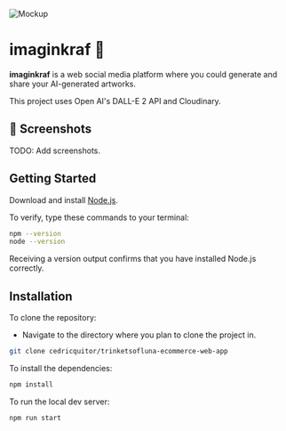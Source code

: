 ![Mockup](https://i.imgur.com/qs3oSCm.jpg)

# imaginkraf 🤖

**imaginkraf** is a web social media platform where you could generate and share your AI-generated artworks.

This project uses Open AI's DALL-E 2 API and Cloudinary.

## 📸 Screenshots

TODO: Add screenshots.

## Getting Started
Download and install 	[Node.js](https://nodejs.org/en/).

To verify, type these commands to your terminal:

```bash
npm --version
node --version
```

Receiving a version output confirms that you have installed Node.js correctly.

## Installation
To clone the repository: 
- Navigate to the directory where you plan to clone the project in.
```bash
git clone cedricquitor/trinketsofluna-ecommerce-web-app
```

To install the dependencies:
```bash
npm install
```

To run the local dev server:
```bash
npm run start
```

